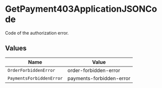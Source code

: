 # GetPayment403ApplicationJSONCode

Code of the authorization error.


## Values

| Name                     | Value                    |
| ------------------------ | ------------------------ |
| `OrderForbiddenError`    | order-forbidden-error    |
| `PaymentsForbiddenError` | payments-forbidden-error |